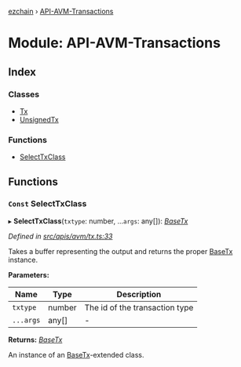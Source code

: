 [ezchain](../README.md) › [API-AVM-Transactions](api_avm_transactions.md)

# Module: API-AVM-Transactions

## Index

### Classes

* [Tx](../classes/api_avm_transactions.tx.md)
* [UnsignedTx](../classes/api_avm_transactions.unsignedtx.md)

### Functions

* [SelectTxClass](api_avm_transactions.md#const-selecttxclass)

## Functions

### `Const` SelectTxClass

▸ **SelectTxClass**(`txtype`: number, ...`args`: any[]): *[BaseTx](../classes/api_avm_basetx.basetx.md)*

*Defined in [src/apis/avm/tx.ts:33](https://github.com/EZChain-core/ezchainjs/blob/5511161/src/apis/avm/tx.ts#L33)*

Takes a buffer representing the output and returns the proper [BaseTx](../classes/api_avm_basetx.basetx.md) instance.

**Parameters:**

Name | Type | Description |
------ | ------ | ------ |
`txtype` | number | The id of the transaction type  |
`...args` | any[] | - |

**Returns:** *[BaseTx](../classes/api_avm_basetx.basetx.md)*

An instance of an [BaseTx](../classes/api_avm_basetx.basetx.md)-extended class.
